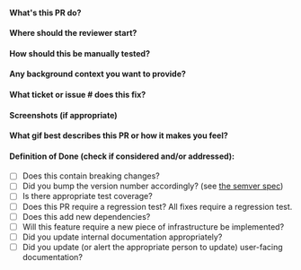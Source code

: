 #### What's this PR do?
#### Where should the reviewer start?
#### How should this be manually tested?
#### Any background context you want to provide?
#### What ticket or issue # does this fix?
#### Screenshots (if appropriate)
#### What gif best describes this PR or how it makes you feel?
#### Definition of Done (check if considered and/or addressed):
- [ ] Does this contain breaking changes?
- [ ] Did you bump the version number accordingly? (see [the semver spec](http://semver.org/))
- [ ] Is there appropriate test coverage?
- [ ] Does this PR require a regression test? All fixes require a regression test.
- [ ] Does this add new dependencies?
- [ ] Will this feature require a new piece of infrastructure be implemented?
- [ ] Did you update internal documentation appropriately?
- [ ] Did you update (or alert the appropriate person to update) user-facing documentation?